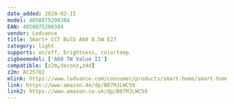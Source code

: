 ```yaml
---
date_added: 2020-02-15
model: 4058075208384
EAN: 4058075208384
vendor: Ledvance
title: Smart+ CCT Bulb A60 8.5W E27
category: light
supports: on/off, brightness, colortemp
zigbeemodel: ['A60 TW Value II']
compatible: [z2m,deconz,z4d]
z2m: AC25702
mlink: https://www.ledvance.com/consumer/products/smart-home/smart-home-products-with-zigbee-technology/smart-home-lamps/classic-lamps-with-zigbee-technology/smart-classic-tunable-white/index.jsp
link: https://www.amazon.de/dp/B07MJLWC59
link2: https://www.amazon.co.uk/dp/B07MJLWC59
---
```

